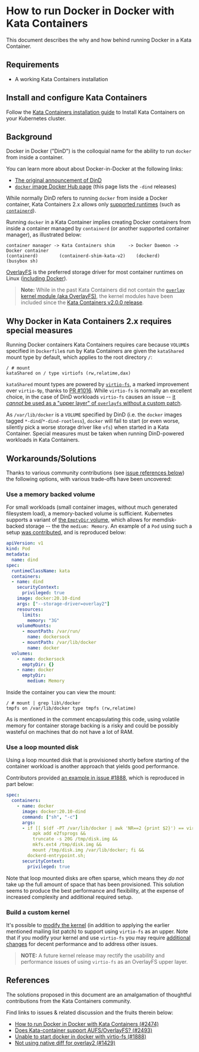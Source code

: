 # How to run Docker in Docker with Kata Containers

This document describes the why and how behind running Docker in a Kata Container.

## Requirements

- A working Kata Containers installation

## Install and configure Kata Containers

Follow the [Kata Containers installation guide](../install/README.md) to Install Kata Containers on your Kubernetes cluster.

## Background

Docker in Docker ("DinD") is the colloquial name for the ability to run `docker` from inside a container.

You can learn more about about Docker-in-Docker at the following links:

- [The original announcement of DinD](https://www.docker.com/blog/docker-can-now-run-within-docker/)
- [`docker` image Docker Hub page](https://hub.docker.com/_/docker/) (this page lists the `-dind` releases)

While normally DinD refers to running `docker` from inside a Docker container,
Kata Containers 2.x allows only [supported runtimes][kata-2.x-supported-runtimes] (such as [`containerd`](../install/container-manager/containerd/containerd-install.md)).

Running `docker` in a Kata Container implies creating Docker containers from inside a container managed by `containerd` (or another supported container manager), as illustrated below:

```
container manager -> Kata Containers shim     -> Docker Daemon -> Docker container
(containerd)        (containerd-shim-kata-v2)    (dockerd)        (busybox sh)
```

[OverlayFS][OverlayFS] is the preferred storage driver for most container runtimes on Linux ([including Docker](https://docs.docker.com/storage/storagedriver/select-storage-driver)).

> **Note:** While in the past Kata Containers did not contain the [`overlay` kernel module (aka OverlayFS)][OverlayFS], the kernel modules have been included since the [Kata Containers v2.0.0 release][v2.0.0].

[OverlayFS]: https://www.kernel.org/doc/html/latest/filesystems/overlayfs.html
[v2.0.0]: https://github.com/kata-containers/kata-containers/releases/tag/2.0.0
[kata-2.x-supported-runtimes]: ../install/container-manager/containerd/containerd-install.md

## Why Docker in Kata Containers 2.x requires special measures

Running Docker containers Kata Containers requires care because `VOLUME`s specified in `Dockerfile`s run by Kata Containers are given the `kataShared` mount type by default, which applies to the root directory `/`:

```console
/ # mount
kataShared on / type virtiofs (rw,relatime,dax)
```

`kataShared` mount types are powered by [`virtio-fs`](https://virtio-fs.gitlab.io/), a marked improvement over `virtio-9p`, thanks to [PR #1016](https://github.com/kata-containers/runtime/pull/1016). While `virtio-fs` is normally an excellent choice, in the case of DinD workloads `virtio-fs` causes an issue -- [it *cannot* be used as a "upper layer" of `overlayfs` without a custom patch](http://lists.katacontainers.io/pipermail/kata-dev/2020-January/001216.html).

As `/var/lib/docker` is a `VOLUME` specified by DinD (i.e. the `docker` images tagged `*-dind`/`*-dind-rootless`), `docker` will fail to start (or even worse, silently pick a worse storage driver like `vfs`) when started in a Kata Container. Special measures must be taken when running DinD-powered workloads in Kata Containers.

## Workarounds/Solutions

Thanks to various community contributions (see [issue references below](#references)) the following options, with various trade-offs have been uncovered:

### Use a memory backed volume

For small workloads (small container images, without much generated filesystem load), a memory-backed volume is sufficient. Kubernetes supports a variant of  [the `EmptyDir` volume](https://kubernetes.io/docs/concepts/storage/volumes/#emptydir), which allows for memdisk-backed storage -- the the `medium: Memory`. An example of a `Pod` using such a setup [was contributed](https://github.com/kata-containers/runtime/issues/1429#issuecomment-477385283), and is reproduced below:

```yaml
apiVersion: v1
kind: Pod
metadata:
  name: dind
spec:
  runtimeClassName: kata
  containers:
  - name: dind
    securityContext:
      privileged: true
    image: docker:20.10-dind
    args: ["--storage-driver=overlay2"]
    resources:
      limits:
        memory: "3G"
    volumeMounts:
      - mountPath: /var/run/
        name: dockersock
      - mountPath: /var/lib/docker
        name: docker
  volumes:
    - name: dockersock
      emptyDir: {}
    - name: docker
      emptyDir:
        medium: Memory
```

Inside the container you can view the mount:

```console
/ # mount | grep lib\/docker
tmpfs on /var/lib/docker type tmpfs (rw,relatime)
```

As is mentioned in the comment encapsulating this code, using volatile memory for container storage backing is a risky and could be possibly wasteful on machines that do not have a lot of RAM.

### Use a loop mounted disk

Using a loop mounted disk that is provisioned shortly before starting of the container workload is another approach that yields good performance.

Contributors provided [an example in issue #1888](https://github.com/kata-containers/runtime/issues/1888#issuecomment-739057384), which is reproduced in part below:

```yaml
spec:
  containers:
    - name: docker
      image: docker:20.10-dind
      command: ["sh", "-c"]
      args:
      - if [[ $(df -PT /var/lib/docker | awk 'NR==2 {print $2}') == virtiofs ]]; then
          apk add e2fsprogs &&
          truncate -s 20G /tmp/disk.img &&
          mkfs.ext4 /tmp/disk.img &&
          mount /tmp/disk.img /var/lib/docker; fi &&
        dockerd-entrypoint.sh;
      securityContext:
        privileged: true
```

Note that loop mounted disks are often sparse, which means they *do not* take up the full amount of space that has been provisioned. This solution seems to produce the best performance and flexibility, at the expense of increased complexity and additional required setup.

### Build a custom kernel

It's possible to [modify the kernel](https://github.com/kata-containers/runtime/issues/1888#issuecomment-616872558) (in addition to applying the earlier mentioned mailing list patch) to support using `virtio-fs` as an upper. Note that if you modify your kernel and use `virtio-fs` you may require [additional changes](https://github.com/kata-containers/runtime/issues/1888#issuecomment-739057384) for decent performance and to address other issues.

> **NOTE:** A future kernel release may rectify the usability and performance issues of using `virtio-fs` as an OverlayFS upper layer.

## References

The solutions proposed in this document are an amalgamation of thoughtful contributions from the Kata Containers community.

Find links to issues & related discussion and the fruits therein below:

- [How to run Docker in Docker with Kata Containers (#2474)](https://github.com/kata-containers/kata-containers/issues/2474)
- [Does Kata-container support AUFS/OverlayFS? (#2493)](https://github.com/kata-containers/runtime/issues/2493)
- [Unable to start docker in docker with virtio-fs (#1888)](https://github.com/kata-containers/runtime/issues/1888)
- [Not using native diff for overlay2 (#1429)](https://github.com/kata-containers/runtime/issues/1429)
